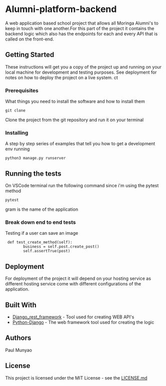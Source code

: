 # Alumni-platform-backend

A web application based school project that allows all Moringa Alumni's to keep in touch with one another.For this part of the project it contains the backend
logic which also has the endpoints for each and every API that is called on the front-end.

## Getting Started

These instructions will get you a copy of the project up and running on your local machine for development and testing purposes. See deployment for notes on how to deploy the project on a live system.
ct
### Prerequisites

What things you need to install the software and how to install them

```
git clone
```
Clone the project from the git repository and run it on your terminal
### Installing

A step by step series of examples that tell you how to get a development env running


```
python3 manage.py runserver
```
## Running the tests

On VSCode terminal run the following command since i'm using the pytest method
```
pytest
```
gram is the name of the application
### Break down end to end tests

Testing if a user can save an image

```
 def test_create_method(self):
        business = self.post.create_post()
        self.assertTrue(post)
``` 
## Deployment

For deployment of the project it will depend on your hosting service as different hosting service come with different configurations of the application.

## Built With

* [Django_rest_framework](https://www.django-rest-framework.org/) - Tool used for creating WEB API's
* [Python-Django](https://docs.djangoproject.com/en/4.0/) - The web framework tool used for creating the logic

## Authors

Paul Munyao

## License

This project is licensed under the MIT License - see the [LICENSE.md](LICENSE.md)

